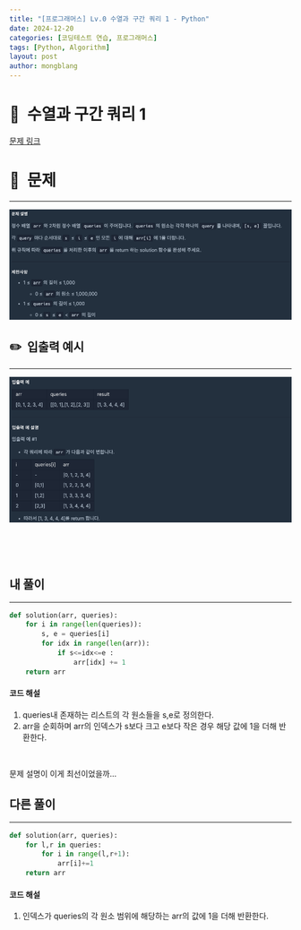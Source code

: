 ```yaml
---
title: "[프로그래머스] Lv.0 수열과 구간 쿼리 1 - Python"
date: 2024-12-20  
categories: [코딩테스트 연습, 프로그래머스]
tags: [Python, Algorithm]
layout: post
author: mongblang
---
```


# 📌&nbsp; **수열과 구간 쿼리 1**
[문제 링크](https://school.programmers.co.kr/learn/courses/30/lessons/181883)  

# 📝&nbsp; **문제**
---
![문제](/assets/img/codingtest-post-img/PG181883-1.png)


## ✏️&nbsp; **입출력 예시**
---
![예시](/assets/img/codingtest-post-img/PG181883-2.png) 

&nbsp;  

&nbsp;   



## **내 풀이**  
--- 

```python
def solution(arr, queries):
    for i in range(len(queries)):
        s, e = queries[i]
        for idx in range(len(arr)):
            if s<=idx<=e :
                arr[idx] += 1
    return arr
```

#### **코드 해설**  
1. queries내 존재하는 리스트의 각 원소들을 s,e로 정의한다.
2. arr을 순회하며 arr의 인덱스가 s보다 크고 e보다 작은 경우 해당 값에 1을 더해 반환한다. 

&nbsp;  

문제 설명이 이게 최선이었을까... 

## **다른 풀이**
---

```python  
def solution(arr, queries):
    for l,r in queries:
        for i in range(l,r+1): 
            arr[i]+=1
    return arr
```

#### **코드 해설**  
1. 인덱스가 queries의 각 원소 범위에 해당하는 arr의 값에 1을 더해 반환한다. 


&nbsp;   
&nbsp;  

